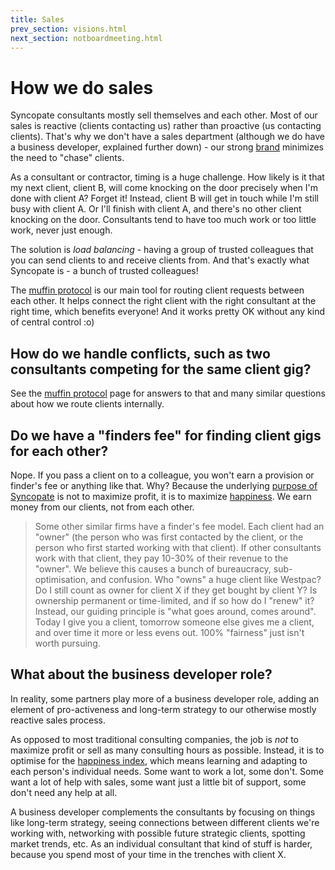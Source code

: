 ```yaml
---
title: Sales
prev_section: visions.html
next_section: notboardmeeting.html
---
```


How we do sales
===============

Syncopate consultants mostly sell themselves and each other. Most of our sales is reactive (clients contacting us) rather than proactive (us contacting clients). That's why we don't have a sales department (although we do have a business developer, explained further down) - our strong [brand](brand-building.html) minimizes the need to "chase" clients.

As a consultant or contractor, timing is a huge challenge. How likely is it that my next client, client B, will come knocking on the door precisely when I'm done with client A? Forget it! Instead, client B will get in touch while I'm still busy with client A. Or I'll finish with client A, and there's no other client knocking on the door. Consultants tend to have too much work or too little work, never just enough.

The solution is *load balancing* - having a group of trusted colleagues that you can send clients to and receive clients from. And that's exactly what Syncopate is - a bunch of trusted colleagues!

The [muffin protocol](muffin-protocol.html) is our main tool for routing client requests between each other. It helps connect the right client with the right consultant at the right time, which benefits everyone! And it works pretty OK without any kind of central control :o)

How do we handle conflicts, such as two consultants competing for the same client gig?
--------------------------------------------------------------------------------------

See the [muffin protocol](muffin-protocol.html) page for answers to that and many similar questions about how we route clients internally.

Do we have a "finders fee" for finding client gigs for each other?
------------------------------------------------------------------

Nope. If you pass a client on to a colleague, you won't earn a provision or finder's fee or anything like that. Why? Because the underlying [purpose of Syncopate](what-is-Syncopate.html) is not to maximize profit, it is to maximize [happiness](happiness-index.html). We earn money from our clients, not from each other.

> Some other similar firms have a finder's fee model. Each client had an "owner" (the person who was first contacted by the client, or the person who first started working with that client). If other consultants work with that client, they pay 10-30% of their revenue to the "owner". We believe this causes a bunch of bureaucracy, sub-optimisation, and confusion. Who "owns" a huge client like Westpac? Do I still count as owner for client X if they get bought by client Y? Is ownership permanent or time-limited, and if so how do I "renew" it? Instead, our guiding principle is "what goes around, comes around". Today I give you a client, tomorrow someone else gives me a client, and over time it more or less evens out. 100% "fairness" just isn't worth pursuing.

What about the business developer role?
---------------------------------------

In reality, some partners play more of a business developer role, adding an element of pro-activeness and long-term strategy to our otherwise mostly reactive sales process.

As opposed to most traditional consulting companies, the job is *not* to maximize profit or sell as many consulting hours as possible. Instead, it is to optimise for the [happiness index](happiness-index.html), which means learning and adapting to each person's individual needs. Some want to work a lot, some don't. Some want a lot of help with sales, some want just a little bit of support, some don't need any help at all.

A business developer complements the consultants by focusing on things like long-term strategy, seeing connections between different clients we're working with, networking with possible future strategic clients, spotting market trends, etc. As an individual consultant that kind of stuff is harder, because you spend most of your time in the trenches with client X.
